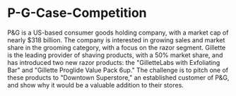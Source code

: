 # P-G-Case-Competition
P&G is a US-based consumer goods holding company, with a market cap of nearly $318 billion. The company is interested in growing sales and market share in the grooming category, with a focus on the razor segment. Gillette is the leading provider of shaving products, with a 50% market share, and has introduced two new razor products: the "GilletteLabs with Exfoliating Bar" and "Gillette Proglide Value Pack 6up." The challenge is to pitch one of these products to "Downtown Superstore," an established customer of P&G, and show why it would be a valuable addition to their stores.
